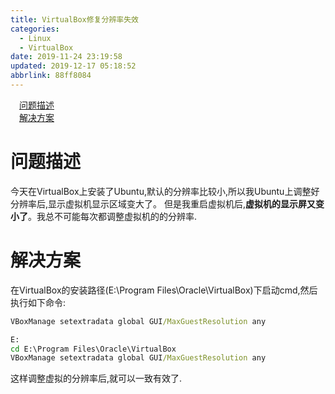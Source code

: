 ```yaml
---
title: VirtualBox修复分辨率失效
categories: 
  - Linux
  - VirtualBox
date: 2019-11-24 23:19:58
updated: 2019-12-17 05:18:52
abbrlink: 88ff8084
---
```

<div id='my_toc'><a href="/blog/88ff8084/#问题描述" class="header_1">问题描述</a>&nbsp;<br><a href="/blog/88ff8084/#解决方案" class="header_1">解决方案</a>&nbsp;<br></div>
<style>.header_1{margin-left: 1em;}.header_2{margin-left: 2em;}.header_3{margin-left: 3em;}.header_4{margin-left: 4em;}.header_5{margin-left: 5em;}.header_6{margin-left: 6em;}</style>
<!--more-->
<script>if (navigator.platform.search('arm')==-1){document.getElementById('my_toc').style.display = 'none';}var e,p = document.getElementsByTagName('p');while (p.length>0) {e = p[0];e.parentElement.removeChild(e);}</script>

<!--end-->
# 问题描述
今天在VirtualBox上安装了Ubuntu,默认的分辨率比较小,所以我Ubuntu上调整好分辨率后,显示虚拟机显示区域变大了。
但是我重启虚拟机后,**虚拟机的显示屏又变小了**。我总不可能每次都调整虚拟机的的分辨率.
# 解决方案
在VirtualBox的安装路径(E:\Program Files\Oracle\VirtualBox)下启动cmd,然后执行如下命令:
```cmd
VBoxManage setextradata global GUI/MaxGuestResolution any
```
```cmd
E:
cd E:\Program Files\Oracle\VirtualBox
VBoxManage setextradata global GUI/MaxGuestResolution any
```
这样调整虚拟的分辨率后,就可以一致有效了.
